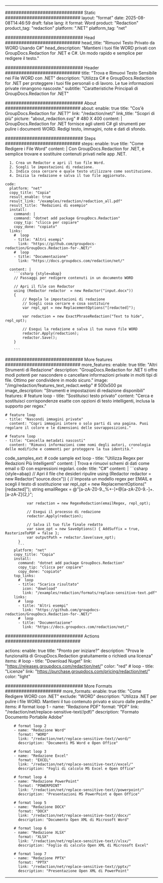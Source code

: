 
---
############################# Static ############################
layout: "format"
date:  2025-08-08T14:46:59
draft: false
lang: it
format: Word
product: "Redaction"
product_tag: "redaction"
platform: ".NET"
platform_tag: "net"

############################# Head ############################
head_title: "Rimuovi Testo Privato da WORD Usando C#"
head_description: "Mantieni i tuoi file WORD privati con GroupDocs.Redaction for .NET e C#. Un modo rapido e semplice per redigere il testo."

############################# Header ############################
title: "Trova e Rimuovi Testo Sensibile nei File WORD con .NET" 
description: "Utilizza C# e GroupDocs.Redaction for .NET per proteggere i tuoi file personali o di lavoro. Le tue informazioni private rimangono nascoste."
subtitle: "Caratteristiche Principali di GroupDocs.Redaction for .NET" 

############################# About ############################
about:
    enable: true
    title: "Cos'è GroupDocs.Redaction for .NET?"
    link: "/redaction/net/"
    link_title: "Scopri di più"
    picture: "about_redaction.svg" # 480 X 400
    content: |
       GroupDocs.Redaction for .NET fornisce agli utenti C# gli strumenti per pulire i documenti WORD. Redigi testo, immagini, note e dati di sfondo.

############################# Steps ############################
steps:
    enable: true
    title: "Come Redigere i File Word"
    content: |
      Con GroupDocs.Redaction for .NET, è semplice trovare e sostituire contenuti privati nelle app .NET.
      
      1. Crea un Redactor e apri il tuo file Word.
      2. Scegli le impostazioni di redazione.
      3. Indica cosa cercare e quale testo utilizzare come sostituzione.
      4. Inizia la redazione e salva il tuo file aggiornato.
   
    code:
      platform: "net"
      copy_title: "Copia"
      result_enable: true
      result_link: "/examples/redaction/redaction_all.pdf"
      result_title: "Redazioni di esempio"
      install:
        command: |
        command: "dotnet add package GroupDocs.Redaction"
        copy_tip: "clicca per copiare"
        copy_done: "copiato"
      links:
        #  loop
        - title: "Altri esempi"
          link: "https://github.com/groupdocs-redaction/GroupDocs.Redaction-for-.NET/"
        #  loop
        - title: "Documentazione"
          link: "https://docs.groupdocs.com/redaction/net/"
          
      content: |
        ```csharp {style=abap}
        // Passaggi per redigere contenuti in un documento WORD

        // Apri il file con Redactor
        using (Redactor redactor  = new Redactor("input.docx"))
        {
            // Regola le impostazioni di redazione
            // Scegli cosa cercare e cosa sostituire
            var repl_opt = new ReplacementOptions("[redacted]");
            
            var redaction = new ExactPhraseRedaction("Text to hide", repl_opt);

            // Esegui la redazione e salva il tuo nuovo file WORD
            redactor.Apply(redaction);
            redactor.Save();
        }
        
        ```            


############################# More features ############################
more_features:
  enable: true
  title: "Altri Strumenti di Redazione"
  description: "GroupDocs.Redaction for .NET ti offre modi potenti per nascondere o cancellare informazioni private in molti tipi di file. Ottimo per condividere in modo sicuro."
  image: "/img/redaction/features_text_redact.webp" # 500x500 px
  image_description: "Strumenti e impostazioni di redazione disponibili"
  features:
    # feature loop
    - title: "Sostituisci testo privato"
      content: "Cerca e sostituisci corrispondenze esatte con opzioni di testo intelligenti, inclusa la supporto per regex."

    # feature loop
    - title: "Nascondi immagini private"
      content: "Copri immagini intere o solo parti di una pagina. Puoi regolare il colore e le dimensioni delle sovrapposizioni."

    # feature loop
    - title: "Cancella metadati nascosti"
      content: "Rimuovi informazioni come nomi degli autori, cronologia delle modifiche e commenti per proteggere la tua identità."
      
  code_samples_ext:
    # code sample ext loop
    - title: "Utilizza Regex per Redazioni Più Intelligenti"
      content: |
        Trova e rimuovi schemi di dati come email o ID con espressioni regolari.
      code:
        title: "C#"
        content: |
          ```csharp {style=abap}
          //  Apri il file che desideri ripulire
          using (Redactor redactor  = new Redactor("source.docx"))
          {
              // Imposta un modello regex per EMAIL e scegli il testo di sostituzione
              var repl_opt = new ReplacementOptions("[redacted]");
              string emailRegex = @"[a-zA-Z0-9._%+-]+@[a-zA-Z0-9.-]+\.[a-zA-Z]{2,}";

              var redaction = new RegexRedaction(emailRegex, repl_opt);

              // Esegui il processo di redazione
              redactor.Apply(redaction);

              // Salva il tuo file finale redatto
              var save_opt = new SaveOptions() { AddSuffix = true, RasterizeToPDF = false };
              var outputPath = redactor.Save(save_opt);
          }
          ```
        platform: "net"
        copy_title: "Copia"
        install:
          command: "dotnet add package GroupDocs.Redaction"
          copy_tip: "clicca per copiare"
          copy_done: "copiato"
        top_links:
          #  loop
          - title: "Scarica risultato"
            icon: "download"
            link: "/examples/redaction/formats/replace-sensitive-text.pdf"
        links:
          #  loop
          - title: "Altri esempi"
            link: "https://github.com/groupdocs-redaction/GroupDocs.Redaction-for-.NET/"
          #  loop
          - title: "Documentazione"
            link: "https://docs.groupdocs.com/redaction/net/"


############################# Actions ############################

actions:
  enable: true
  title: "Pronto per iniziare?"
  description: "Prova le funzionalità di GroupDocs.Redaction gratuitamente o richiedi una licenza"
  items:
    #  loop
    - title: "Download Nuget"
      link: "https://releases.groupdocs.com/redaction/net/"
      color: "red"
        #  loop
    - title: "Licenze"
      link: "https://purchase.groupdocs.com/pricing/redaction/net/"
      color: "light"


############################# More Formats #####################
more_formats:
    enable: true
    title: "Come Redigere WORD con .NET"
    exclude: "WORD"
    description: "Utilizza .NET per pulire i file WORD. Mantieni il tuo contenuto privato e sicuro dalle perdite."
    items: 
        # format loop 1
        - name: "Redazione PDF"
          format: "PDF"
          link: "/redaction/net/replace-sensitive-text//pdf/"
          description: "Formato Documento Portabile Adobe"

        # format loop 2
        - name: "Redazione Word"
          format: "WORD"
          link: "/redaction/net/replace-sensitive-text//word/"
          description: "Documenti MS Word e Open Office"
          
        # format loop 3
        - name: "Redazione Excel"
          format: "EXCEL"
          link: "/redaction/net/replace-sensitive-text//excel/"
          description: "Fogli di calcolo MS Excel e Open Office"

        # format loop 4
        - name: "Redazione PowerPoint"
          format: "POWERPOINT"
          link: "/redaction/net/replace-sensitive-text//powerpoint/"
          description: "Presentazioni MS PowerPoint e Open Office"

        # format loop 5
        - name: "Redazione DOCX"
          format: "DOCX"
          link: "/redaction/net/replace-sensitive-text//docx/"
          description: "Documento Open XML di Microsoft Word"
          
        # format loop 6
        - name: "Redazione XLSX"
          format: "XLSX"
          link: "/redaction/net/replace-sensitive-text//xlsx/"
          description: "Foglio di calcolo Open XML di Microsoft Excel"
          
        # format loop 7
        - name: "Redazione PPTX"
          format: "PPTX"
          link: "/redaction/net/replace-sensitive-text//pptx/"
          description: "Presentazione Open XML di PowerPoint"


---
